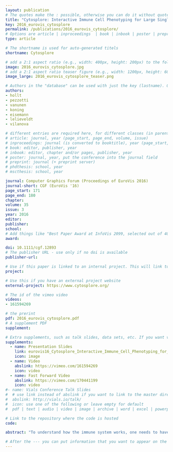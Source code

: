 ```yaml
---
layout: publication
# The quotes make the : possible, otherwise you can do it without quotes
title: "Cytosplore: Interactive Immune Cell Phenotyping for Large Single-Cell Datasets"
key: 2016_eurovis_cytosplore
permalink: /publications/2016_eurovis_cytosplore/
# Options are article | inproceedings  | book | inbook | poster | preprint | phdthesis | mscthesis
type: article

# The shortname is used for auto-generated titels
shortname: Cytosplore

# add a 2:1 aspect ratio (e.g., width: 400px, height: 200px) to the folder /assets/images/papers/
image: 2016_eurovis_cytosplore.jpg
# add a 2:1 aspect ratio teaser figure (e.g., width: 1200px, height: 600px) to the folder /assets/images/papers/
image_large: 2016_eurovis_cytosplore_teaser.png

# Authors in the "database" can be used with just the key (lastname). Others can be written properly.
authors:
- hollt
- pezzotti
- vanunen
- koning
- eisemann
- lelieveldt
- vilanova

# different entries are required here, for different classes (in parentheses; optional for bibTeX but add them if available):
# article: journal, year (page_start, page_end, volume, issue)
# inproceedings: journal (is converted to booktitle), year (page_start, page_end)
# book: editor, publisher, year
# inbook: editor, chapter and/or pages, publisher, year
# poster: journal, year, put the conference into the journal field
# preprint: journal (+ preprint server)
# phdthesis: school, year
# mscthesis: school, year

journal: Computer Graphics Forum (Proceedings of EuroVis 2016)
journal-short: CGF (EuroVis '16)
page_start: 171
page_end: 180
chapter:
volume: 35
issue: 3
year: 2016
editor:
publisher:
school:
# Add things like "Best Paper Award at InfoVis 2099, selected out of 4000 submissions"
award:

doi: 10.1111/cgf.12893
# The publisher URL - use only if no doi is available
publisher-url:

# Use if this paper is linked to an internal project. This will link to the project site (not used right now)
project:

# Use this if you have an external project website
external-project: https://www.cytosplore.org/

# The id of the vimeo video
videos:
- 161594269

# the prerint
pdf: 2016_eurovis_cytosplore.pdf
# A supplement PDF
supplement:

# Extra supplements, such as talk slides, data sets, etc. If you want videos from above show up in the list add the links here again with a name and video icon
supplements:
  - name: Presentation Slides
    link: eurovis16_Cytosplore_Interactive_Immune_Cell_Phenotyping_for_Large_Single-Cell_Datasets_slides.pdf
    icon: image
  - name: Video
    abslink: https://vimeo.com/161594269
    icon: video
  - name: Fast Forward Video
    abslink: https://vimeo.com/170441199
    icon: video
#- name: Vials Conference Talk Slides
#  # use link instead of abslink if you want to link to the master directory
#  abslink: http://vials.io/talk/
#  icon: use one of the following or leave empty for default
#  pdf | text | audio | video | image | archive | word | excel | powerpoint | code

# Link to the repository where the code is hosted
code:

abstract: "To understand how the immune system works, one needs to have a clear picture of its cellular compositon and the cells’ corresponding properties and functionality. Mass cytometry is a novel technique to determine the properties of single-cells with unprecedented detail. This amount of detail allows for much finer differentiation but also comes at the cost of more complex analysis. In this work, we present Cytosplore, implementing an interactive workflow to analyze mass cytometry data in an integrated system, providing multiple linked views, showing different levels of detail and enabling the rapid definition of known and unknown cell types. Cytosplore handles millions of cells, each represented as a high-dimensional data point, facilitates hypothesis generation and confirmation, and provides a significant speed up of the current workflow. We show the effectiveness of Cytosplore in a case study evaluation."

# After the --- you can put information that you want to appear on the website using markdown formatting or HTML. A good example are acknowledgements, extra references, an erratum, etc.
---
```

